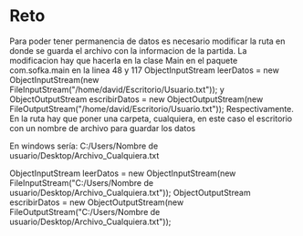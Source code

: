 # Reto
Para poder tener permanencia de datos es necesario modificar la ruta
en donde se guarda el archivo con la informacion de la partida.
La modificacion hay que hacerla en la clase Main en el paquete com.sofka.main
en la linea 48 y 117
ObjectInputStream leerDatos = new ObjectInputStream(new FileInputStream("/home/david/Escritorio/Usuario.txt"));
y
ObjectOutputStream escribirDatos = new ObjectOutputStream(new FileOutputStream("/home/david/Escritorio/Usuario.txt"));
Respectivamente.
En la ruta hay que poner una carpeta, cualquiera, en este caso el escritorio con un nombre de archivo para guardar los datos

En windows sería:
C:/Users/Nombre de usuario/Desktop/Archivo_Cualquiera.txt

ObjectInputStream leerDatos = new ObjectInputStream(new FileInputStream("C:/Users/Nombre de usuario/Desktop/Archivo_Cualquiera.txt"));
ObjectOutputStream escribirDatos = new ObjectOutputStream(new FileOutputStream("C:/Users/Nombre de usuario/Desktop/Archivo_Cualquiera.txt"));
